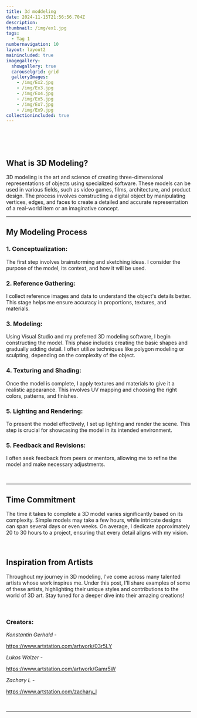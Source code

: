 ```yaml
---
title: 3d moddeling
date: 2024-11-15T21:56:56.704Z
description: 
thumbnail: /img/ex1.jpg
tags:
  - Tag 1
numbernavigation: 10
layout: layout2
mainincluded: true
imagegallery:
  showgallery: true
  carouselgrid: grid
  galleryImages:
    - /img/Ex2.jpg
    - /img/Ex3.jpg
    - /img/Ex4.jpg
    - /img/Ex5.jpg
    - /img/Ex7.jpg
    - /img/Ex9.jpg
collectionincluded: true
---
```

<br>
<br>
<br>

## What is 3D Modeling?

3D modeling is the art and science of creating three-dimensional representations of objects using specialized software. These models can be used in various fields, such as video games, films, architecture, and product design. The process involves constructing a digital object by manipulating vertices, edges, and faces to create a detailed and accurate representation of a real-world item or an imaginative concept.

---

<div class="modeling-process">

## My Modeling Process

### 1. Conceptualization: 
The first step involves brainstorming and sketching ideas. I consider the purpose of the model, its context, and how it will be used.

### 2. Reference Gathering: 
I collect reference images and data to understand the object's details better. This stage helps me ensure accuracy in proportions, textures, and materials.

### 3. Modeling: 
Using Visual Studio and my preferred 3D modeling software, I begin constructing the model. This phase includes creating the basic shapes and gradually adding detail. I often utilize techniques like polygon modeling or sculpting, depending on the complexity of the object.

### 4. Texturing and Shading: 
Once the model is complete, I apply textures and materials to give it a realistic appearance. This involves UV mapping and choosing the right colors, patterns, and finishes.

### 5. Lighting and Rendering: 
To present the model effectively, I set up lighting and render the scene. This step is crucial for showcasing the model in its intended environment.

### 5. Feedback and Revisions: 
I often seek feedback from peers or mentors, allowing me to refine the model and make necessary adjustments.

<br>

</div>


---

## Time Commitment

The time it takes to complete a 3D model varies significantly based on its complexity. Simple models may take a few hours, while intricate designs can span several days or even weeks. On average, I dedicate approximately 20 to 30 hours to a project, ensuring that every detail aligns with my vision.

<br>

## Inspiration from Artists

Throughout my journey in 3D modeling, I've come across many talented artists whose work inspires me. Under this post, I'll share examples of some of these artists, highlighting their unique styles and contributions to the world of 3D art. Stay tuned for a deeper dive into their amazing creations!

<br>

### Creators: 

_Konstantin Gerhald_ - <br>

<span style="color: #155e75;">https://www.artstation.com/artwork/03r5LY
<br>

_Lukas Walzer_ -<br>

<span style="color: #155e75;">https://www.artstation.com/artwork/Gamr5W
<br>

_Zachary L_ -<br>

<span style="color: #155e75;">https://www.artstation.com/zachary_l
<br>


<br>

---
